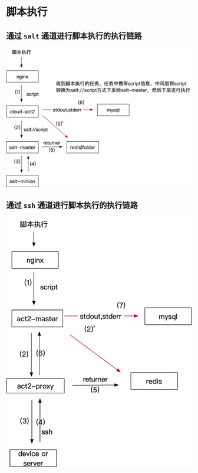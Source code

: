 # 脚本执行

## 通过 `salt` 通道进行脚本执行的执行链路

![cloud-act2](../images/task-run-1.png)



## 通过 `ssh` 通道进行脚本执行的执行链路

![cloud-act2](../images/task-run-2.png)

